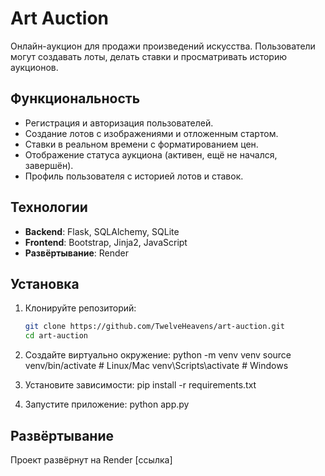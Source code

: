 # Art Auction

Онлайн-аукцион для продажи произведений искусства. Пользователи могут создавать лоты, делать ставки и просматривать историю аукционов.

## Функциональность
- Регистрация и авторизация пользователей.
- Создание лотов с изображениями и отложенным стартом.
- Ставки в реальном времени с форматированием цен.
- Отображение статуса аукциона (активен, ещё не начался, завершён).
- Профиль пользователя с историей лотов и ставок.

## Технологии
- **Backend**: Flask, SQLAlchemy, SQLite
- **Frontend**: Bootstrap, Jinja2, JavaScript
- **Развёртывание**: Render

## Установка
1. Клонируйте репозиторий:
   ```bash
   git clone https://github.com/TwelveHeavens/art-auction.git
   cd art-auction

2. Создайте виртуально окружение:
    python -m venv venv
    source venv/bin/activate  # Linux/Mac
    venv\Scripts\activate     # Windows

3. Установите зависимости:
    pip install -r requirements.txt

4. Запустите приложение:
    python app.py

## Развёртывание
Проект развёрнут на Render [ссылка]
